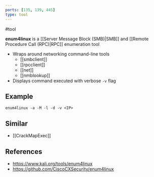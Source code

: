```yaml
---
ports: [135, 139, 445]
type: tool
---
```


#tool 

**enum4linux** is a [[Server Message Block (SMB)|SMB]] and [[Remote Procedure Call (RPC)|RPC]] enumeration tool

- Wraps around networking command-line tools
	- [[smbclient]]
	- [[rpcclient]]
	- [[net]]
	- [[nmblookup]]
- Displays command executed with verbose `-v` flag

## Example
`enum4linux -a -M -l -d -v <IP>`

## Similar
- [[CrackMapExec]]

## References
- https://www.kali.org/tools/enum4linux
- https://github.com/CiscoCXSecurity/enum4linux